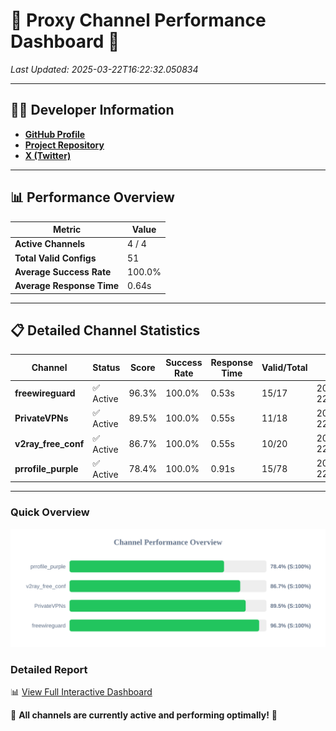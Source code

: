 # 🌟 Proxy Channel Performance Dashboard 🌟

_Last Updated: 2025-03-22T16:22:32.050834_

---

## 👩‍💻 Developer Information

- **[GitHub Profile](https://github.com/4n0nymou3)**  
- **[Project Repository](https://github.com/4n0nymou3/multi-proxy-config-fetcher)**  
- **[X (Twitter)](https://x.com/4n0nymou3)**  

---

## 📊 Performance Overview

| Metric                | Value       |
|-----------------------|-------------|
| **Active Channels**   | 4 / 4       |
| **Total Valid Configs** | 51          |
| **Average Success Rate** | 100.0%      |
| **Average Response Time** | 0.64s       |

---

## 📋 Detailed Channel Statistics

| Channel          | Status     | Score  | Success Rate | Response Time | Valid/Total | Last Success               |
|------------------|------------|--------|--------------|---------------|-------------|----------------------------|
| **freewireguard**  | ✅ Active  | 96.3%  | 100.0% | 0.53s         | 15/17       | 2025-03-22T16:22:32.049131 |
| **PrivateVPNs**  | ✅ Active  | 89.5%  | 100.0% | 0.55s         | 11/18       | 2025-03-22T16:22:31.493854 |
| **v2ray_free_conf**  | ✅ Active  | 86.7%  | 100.0% | 0.55s         | 10/20       | 2025-03-22T16:22:30.912898 |
| **prrofile_purple**  | ✅ Active  | 78.4%  | 100.0% | 0.91s         | 15/78       | 2025-03-22T16:22:30.335583 |

---

### Quick Overview
<div align="center">
  <a href="https://raw.githubusercontent.com/nullluser/NullRepo/refs/heads/main/assets/channel_stats_chart.svg">
    <img src="https://raw.githubusercontent.com/nullluser/NullRepo/refs/heads/main/assets/channel_stats_chart.svg" alt="Source Performance Statistics" width="800">
  </a>
</div>

### Detailed Report
📊 [View Full Interactive Dashboard](https://htmlpreview.github.io/?https://github.com/nullluser/NullRepo/blob/main/assets/performance_report.html)

🎉 **All channels are currently active and performing optimally!** 🎉
